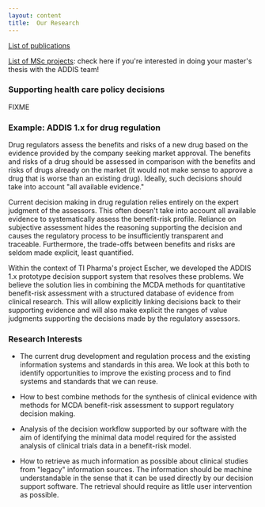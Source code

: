 ```yaml
---
layout: content 
title:  Our Research
---
```


[List of publications](/research/publications)

[List of MSc projects](/research/msc-projects): check here if you're interested in doing your master's thesis with the ADDIS team!

### Supporting health care policy decisions

FIXME

### Example: ADDIS 1.x for drug regulation

Drug regulators assess the benefits and risks of a new drug based on the evidence provided by the company seeking market approval.
The benefits and risks of a drug should be assessed in comparison with the benefits and risks of drugs already on the market (it would not make sense to approve a drug that is worse than an existing drug).
Ideally, such decisions should take into account "all available evidence."

Current decision making in drug regulation relies entirely on the expert judgment of the assessors.
This often doesn't take into account all available evidence to systematically assess the benefit-risk profile.
Reliance on subjective assessment hides the reasoning supporting the decision and causes the regulatory process to be insufficiently transparent and traceable.
Furthermore, the trade-offs between benefits and risks are seldom made explicit, least quantified.

Within the context of TI Pharma's project Escher, we developed the ADDIS 1.x prototype decision support system that resolves these problems.
We believe the solution lies in combining the MCDA methods for quantitative benefit-risk assessment with a structured database of evidence from clinical research.
This will allow explicitly linking decisions back to their supporting evidence and will also make explicit the ranges of value judgments supporting the decisions made by the regulatory assessors.


### Research Interests

 * The current drug development and regulation process and the existing information systems and standards in this area.
We look at this both to identify opportunities to improve the existing process and to find systems and standards that we can reuse.

 * How to best combine methods for the synthesis of clinical evidence with methods for MCDA benefit-risk assessment to support regulatory decision making.

 * Analysis of the decision workflow supported by our software with the aim of identifying the minimal data model required for the assisted analysis of clinical trials data in a benefit-risk model.

 * How to retrieve as much information as possible about clinical studies from "legacy" information sources.
The information should be machine understandable in the sense that it can be used directly by our decision support software.
The retrieval should require as little user intervention as possible.

